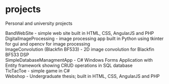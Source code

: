 # projects
Personal and university projects

BandWebSite - simple web site built in HTML, CSS, AngularJS and PHP   
DigitalImageProcessing - image processing app built in Python using tkinter for gui and opencv for image processing   
ImageConvolution (Blackfin BF533) - 2D image convolution for Blackfin BF533 DSP   
SimpleDatabaseManagmentApp - C# Windows Forms Application with Entity framework showing CRUD operations in SQL database   
TicTacToe - simple game in C#   
Webshop - Undergraduate thesis; built in HTML, CSS, AngularJS and PHP   
